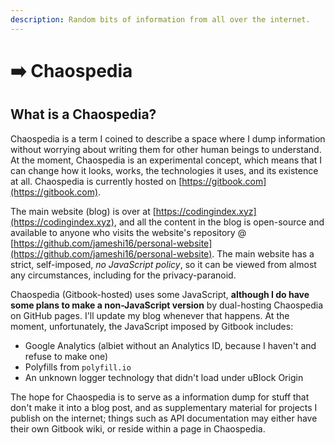 ```yaml
---
description: Random bits of information from all over the internet.
---
```


# ➡️ Chaospedia

## What is a Chaospedia?

Chaospedia is a term I coined to describe a space where I dump information without worrying about writing them for other human beings to understand. At the moment, Chaospedia is an experimental concept, which means that I can change how it looks, works, the technologies it uses, and its existence at all. Chaospedia is currently hosted on [https://gitbook.com](https://gitbook.com).

The main website (blog) is over at [https://codingindex.xyz](https://codingindex.xyz), and all the content in the blog is open-source and available to anyone who visits the  website's repository @ [https://github.com/jameshi16/personal-website](https://github.com/jameshi16/personal-website). The main website has a strict, self-imposed, _no JavaScript policy_, so it can be viewed from almost any circumstances, including for the privacy-paranoid.

Chaospedia (Gitbook-hosted) uses some JavaScript, **although I do have some plans to make a non-JavaScript version** by dual-hosting Chaospedia on GitHub pages. I'll update my blog whenever that happens. At the moment, unfortunately, the JavaScript imposed by Gitbook includes:

* Google Analytics (albiet without an Analytics ID, because I haven't and refuse to make one)
* Polyfills from `polyfill.io`
* An unknown logger technology that didn't load under uBlock Origin

The hope for Chaospedia is to serve as a information dump for stuff that don't make it into a blog post, and as supplementary material for projects I publish on the internet; things such as API documentation may either have their own Gitbook wiki, or reside within a page in Chaospedia.
